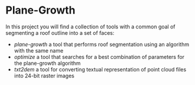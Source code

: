 # Plane-Growth

In this project you will find a collection of tools with a common goal of segmenting a roof outline into a set
of faces:

* _plane-growth_ a tool that performs roof segmentation using an algorithm with the same name
* _optimize_ a tool that searches for a best combination of parameters for the plane-growth algorithm
* _txt2dem_ a tool for converting textual representation of point cloud files into 24-bit raster images



